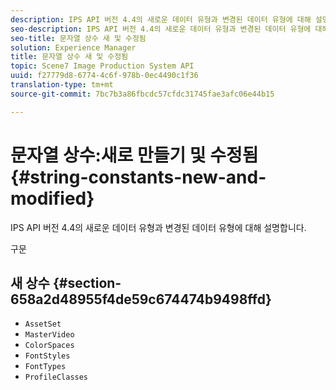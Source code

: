 ```yaml
---
description: IPS API 버전 4.4의 새로운 데이터 유형과 변경된 데이터 유형에 대해 설명합니다.
seo-description: IPS API 버전 4.4의 새로운 데이터 유형과 변경된 데이터 유형에 대해 설명합니다.
seo-title: 문자열 상수 새 및 수정됨
solution: Experience Manager
title: 문자열 상수 새 및 수정됨
topic: Scene7 Image Production System API
uuid: f27779d8-6774-4c6f-978b-0ec4490c1f36
translation-type: tm+mt
source-git-commit: 7bc7b3a86fbcdc57cfdc31745fae3afc06e44b15

---
```



# 문자열 상수:새로 만들기 및 수정됨{#string-constants-new-and-modified}

IPS API 버전 4.4의 새로운 데이터 유형과 변경된 데이터 유형에 대해 설명합니다.

구문

## 새 상수 {#section-658a2d48955f4de59c674474b9498ffd}

* `AssetSet`
* `MasterVideo`
* `ColorSpaces`
* `FontStyles`
* `FontTypes`
* `ProfileClasses`

<!--
Note: Can't tell from original docs if these are new or changes. Calling 'em new by default.
-->

